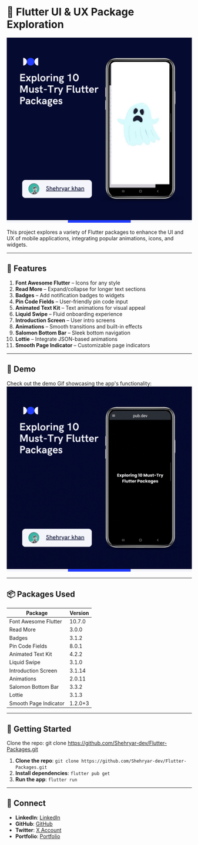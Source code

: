 # 📱 Flutter UI & UX Package Exploration

![Project Thumbnail](assets/ss/ss.png)

This project explores a variety of Flutter packages to enhance the UI and UX of mobile applications, integrating popular animations, icons, and widgets.

---

## 🌟 Features

1. **Font Awesome Flutter** – Icons for any style
2. **Read More** – Expand/collapse for longer text sections
3. **Badges** – Add notification badges to widgets
4. **Pin Code Fields** – User-friendly pin code input
5. **Animated Text Kit** – Text animations for visual appeal
6. **Liquid Swipe** – Fluid onboarding experience
7. **Introduction Screen** – User intro screens
8. **Animations** – Smooth transitions and built-in effects
9. **Salomon Bottom Bar** – Sleek bottom navigation
10. **Lottie** – Integrate JSON-based animations
11. **Smooth Page Indicator** – Customizable page indicators

---

## 🎥 Demo 
Check out the demo Gif showcasing the app's functionality:  
![Project Thumbnail](assets/ss/post.gif)

---

## 📦 Packages Used

| Package                 | Version |
|-------------------------|---------|
| Font Awesome Flutter    | 10.7.0  |
| Read More               | 3.0.0   |
| Badges                  | 3.1.2   |
| Pin Code Fields         | 8.0.1   |
| Animated Text Kit       | 4.2.2   |
| Liquid Swipe            | 3.1.0   |
| Introduction Screen     | 3.1.14  |
| Animations              | 2.0.11  |
| Salomon Bottom Bar      | 3.3.2   |
| Lottie                  | 3.1.3   |
| Smooth Page Indicator   | 1.2.0+3 |

---

## 🚀 Getting Started
Clone the repo: git clone https://github.com/Shehryar-dev/Flutter-Packages.git
1. **Clone the repo**: `git clone https://github.com/Shehryar-dev/Flutter-Packages.git`
2. **Install dependencies**: `flutter pub get`
3. **Run the app**: `flutter run`

---
## 💼 Connect

- **LinkedIn**: [LinkedIn](https://www.linkedin.com/in/shehryarkhandiv)
- **GitHub**: [GitHub](https://github.com/Shehryar-dev)
- **Twitter**: [X Account](https://x.com/Morphues_S)
- **Portfolio**: [Portfolio](https://shehriyar-portfolio-v2.netlify.app/)


